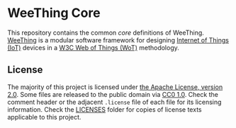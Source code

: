 <!--
  SPDX-FileCopyrightText: 2024 Junde Yhi <junde@yhi.moe>
  SPDX-License-Identifier: CC0-1.0
-->

# WeeThing Core

This repository contains the common _core_ definitions of WeeThing. [WeeThing]
is a modular software framework for designing [Internet of Things (IoT)][iot]
devices in a [W3C Web of Things (WoT)][wot] methodology.

## License

The majority of this project is licensed under
[the Apache License, version 2.0][apache-2.0]. Some files are released to the
public domain via [CC0 1.0][cc0]. Check the comment header or the adjacent
`.license` file of each file for its licensing information. Check the
[LICENSES](./LICENSES/) folder for copies of license texts applicable to this
project.

[WeeThing]: https://www.weething.dev
[iot]: https://en.wikipedia.org/wiki/Internet_of_things
[wot]: https://en.wikipedia.org/wiki/Web_of_Things
[apache-2.0]: https://www.apache.org/licenses/LICENSE-2.0
[cc0]: https://creativecommons.org/publicdomain/zero/1.0
